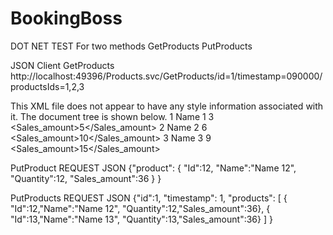 # BookingBoss
DOT NET TEST
For two methods 
GetProducts
PutProducts

JSON Client
GetProducts 
http://localhost:49396/Products.svc/GetProducts/id=1/timestamp=090000/productsIds=1,2,3

This XML file does not appear to have any style information associated with it. The document tree is shown below.
<ArrayOfProduct xmlns="http://schemas.datacontract.org/2004/07/BookingBoss.REST" xmlns:i="http://www.w3.org/2001/XMLSchema-instance">
<Product>
<Id>1</Id>
<Name>Name 1</Name>
<Quantity>3</Quantity>
<Sales_amount>5</Sales_amount>
</Product>
<Product>
<Id>2</Id>
<Name>Name 2</Name>
<Quantity>6</Quantity>
<Sales_amount>10</Sales_amount>
</Product>
<Product>
<Id>3</Id>
<Name>Name 3</Name>
<Quantity>9</Quantity>
<Sales_amount>15</Sales_amount>
</Product>
</ArrayOfProduct>

PutProduct REQUEST JSON 
{"product":
{ "Id":12,
"Name":"Name 12",
"Quantity":12,
"Sales_amount":36
}
}

PutProducts REQUEST JSON
{"id":1,
"timestamp": 1,
"products":
[
{ "Id":12,"Name":"Name 12",
"Quantity":12,"Sales_amount":36},
{ "Id":13,"Name":"Name 13",
"Quantity":13,"Sales_amount":36}
]
}
